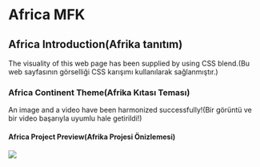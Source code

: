 <h1>Africa MFK</h1>

<h2>Africa Introduction(Afrika tanıtım)</h2>
<p>The visuality of this web page has been supplied by using CSS blend.(Bu web sayfasının görselliği CSS karışımı kullanılarak sağlanmıştır.)</p>
<h3>Africa Continent Theme(Afrika Kıtası Teması)</h3>
<p>An image and a video have been harmonized successfully!(Bir görüntü ve bir video başarıyla uyumlu hale getirildi!)</p>

<h4>Africa Project Preview(Afrika Projesi Önizlemesi) </h4>

![](https://github.com/MFKORKMAZ42/first-work-2/blob/main/gifafrica.gif)
<br/>
 <br/>
 
